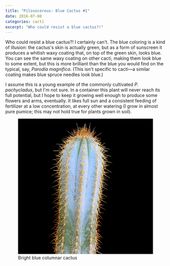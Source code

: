 ```yaml
---
title: "Pilosocereus: Blue Cactus #1"
date: 2016-07-08
categories: cacti
excerpt: "Who could resist a blue cactus?!"
---
```


Who could resist a blue cactus?! I certainly can't. The blue coloring is a kind of illusion: the cactus's skin is actually green, but as a form of sunscreen it produces a whitish waxy coating that, on top of the green skin, looks blue. You can see the same waxy coating on other cacti, making them look blue to some extent, but this is more brilliant than the blue you would find on the typical, say, <i>Parodia magnifica</i>. (This isn't specific to cacti—a similar coating makes blue spruce needles look blue.)

I assume this is a young example of the commonly cultivated <i>P. pachycladus</i>, but I'm not sure. In a container this plant will never reach its full potential, but I hope to keep it growing well enough to produce some flowers and arms, eventually. It likes full sun and a consistent feeding of fertilizer at a low concentration, at every other watering (I grow in almost pure pumice; this may not hold true for plants grown in soil).

<figure>
  <a href="/images/cacti/P1000681cl.jpg" title="Bright blue columnar cactus"><img src="/images/cacti/P1000681b.jpg" title="Bright blue columnar cactus"></a>
  <figcaption>Bright blue columnar cactus</figcaption>
</figure>
